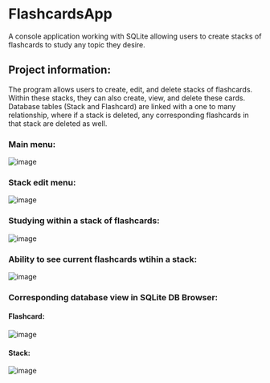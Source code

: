 # FlashcardsApp
A console application working with SQLite allowing users to create stacks of flashcards to study any topic they desire. 

## Project information:
The program allows users to create, edit, and delete stacks of flashcards. Within these stacks, they can also create, view, and delete these cards. Database tables (Stack and Flashcard) are linked with a one to many relationship, where if a stack is deleted, any corresponding flashcards in that stack are deleted as well. 

### Main menu:
![image](https://github.com/joshhkim02/FlashcardsApp/assets/97993478/754f9be0-a56c-4980-b344-acff824073bc)

### Stack edit menu:
![image](https://github.com/joshhkim02/FlashcardsApp/assets/97993478/ca76b8cb-0afb-424c-b990-3293757c9324)

### Studying within a stack of flashcards:
![image](https://github.com/joshhkim02/FlashcardsApp/assets/97993478/e833b77e-362d-48cf-9890-a85d1741245e)

### Ability to see current flashcards wtihin a stack:
![image](https://github.com/joshhkim02/FlashcardsApp/assets/97993478/cb69efb7-3005-4812-b951-b283382b9daa)

### Corresponding database view in SQLite DB Browser:
#### Flashcard:
![image](https://github.com/joshhkim02/FlashcardsApp/assets/97993478/45fd9046-fc5f-43f7-9546-8dc118113aa9)
#### Stack:
![image](https://github.com/joshhkim02/FlashcardsApp/assets/97993478/518a6283-b560-4f7a-a055-dcdf46bd0a13)

